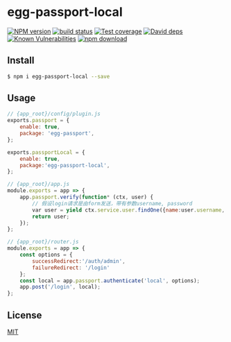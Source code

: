 # egg-passport-local

[![NPM version][npm-image]][npm-url]
[![build status][travis-image]][travis-url]
[![Test coverage][codecov-image]][codecov-url]
[![David deps][david-image]][david-url]
[![Known Vulnerabilities][snyk-image]][snyk-url]
[![npm download][download-image]][download-url]

[npm-image]: https://img.shields.io/npm/v/egg-passport-local.svg?style=flat-square
[npm-url]: https://npmjs.org/package/egg-passport-local
[travis-image]: https://img.shields.io/travis/eggjs/egg-passport-local.svg?style=flat-square
[travis-url]: https://travis-ci.org/eggjs/egg-passport-local
[codecov-image]: https://img.shields.io/codecov/c/github/eggjs/egg-passport-local.svg?style=flat-square
[codecov-url]: https://codecov.io/github/eggjs/egg-passport-local?branch=master
[david-image]: https://img.shields.io/david/eggjs/egg-passport-local.svg?style=flat-square
[david-url]: https://david-dm.org/eggjs/egg-passport-local
[snyk-image]: https://snyk.io/test/npm/egg-passport-local/badge.svg?style=flat-square
[snyk-url]: https://snyk.io/test/npm/egg-passport-local
[download-image]: https://img.shields.io/npm/dm/egg-passport-local.svg?style=flat-square
[download-url]: https://npmjs.org/package/egg-passport-local

<!--
Description here.
-->

## Install

```bash
$ npm i egg-passport-local --save
```

## Usage

```js
// {app_root}/config/plugin.js
exports.passport = {
    enable: true,
    package: 'egg-passport',
};

exports.passportLocal = {
    enable: true,
    package:'egg-passport-local',
};

// {app_root}/app.js
module.exports = app => {
    app.passport.verify(function* (ctx, user) {
        // 假设login请求是由form发送，带有参数username, password
        var user = yield ctx.service.user.findOne({name:user.username, pass:user.password});
        return user;
    });
};

// {app_root}/router.js
module.exports = app => {
    const options = {
        successRedirect:'/auth/admin',
        failureRedirect: '/login'
    };
    const local = app.passport.authenticate('local', options);
    app.post('/login', local);
};
```


## License

[MIT](LICENSE)
